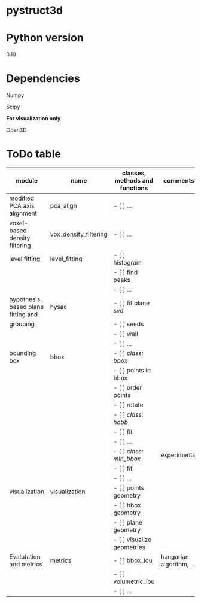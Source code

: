 # pystruct3d


# Python version

3.10

# Dependencies

Numpy

Scipy

**For visualization only**

Open3D

# ToDo table

| **module**                            | **name**              | **classes, methods and functions**     | **comments**              |
|---------------------------------------|-----------------------|----------------------------------------|---------------------------|
| modified PCA axis alignment           | pca_align             | - [ ] ...                              |                           |
| voxel-based density filtering         | vox_density_filtering | - [ ] ...                              |                           |
| level fitting                         | level_fitting         | - [ ] histogram                        |                           |
|                                       |                       | - [ ] find peaks                       |                           |
|                                       |                       | - [ ] ...                              |                           |
| hypothesis based plane fitting and    | hysac                 | - [ ] fit plane svd                    |                           |
| grouping                              |                       | - [ ] seeds                            |                           |
|                                       |                       | - [ ] wall                             |                           |
|                                       |                       | - [ ] ...                              |                           |
| bounding box                          | bbox                  | - [ ] *class: bbox*                    |                           |
|                                       |                       | - [ ] points in bbox                   |                           |
|                                       |                       | - [ ] order points                     |                           |
|                                       |                       | - [ ] rotate                           |                           |
|                                       |                       | - [ ] *class: hobb*                    |                           |
|                                       |                       | - [ ] fit                              |                           |
|                                       |                       | - [ ] ...                              |                           |
|                                       |                       | - [ ] *class: min_bbox*                | experimental              |
|                                       |                       | - [ ] fit                              |                           |
|                                       |                       | - [ ] ...                              |                           |
| visualization                         | visualization         | - [ ] points geometry                  |                           |
|                                       |                       | - [ ] bbox geometry                    |                           |
|                                       |                       | - [ ] plane geometry                   |                           |
|                                       |                       | - [ ] visualize geometries             |                           |
| Evalutation and metrics               | metrics               | - [ ] bbox_iou                         | hungarian algorithm, ...  |
|                                       |                       | - [ ] volumetric_iou                   |                           |
|                                       |                       | - [ ] ...                              |                           |